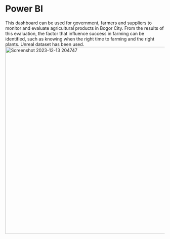 # Power BI
This dashboard can be used for government, farmers and suppliers to monitor and evaluate agricultural products in Bogor City. From the results of this evaluation, the factor that influence success in farming can be identified, such as knowing when the right time to farming and the right plants. Unreal dataset has been used.
<img width="592" alt="Screenshot 2023-12-13 204747" src="https://github.com/nandanovenia/power-bi/assets/58127585/4540f997-42e7-488a-8a78-96101facd6c9">



